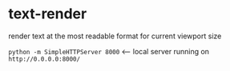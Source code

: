 # text-render
render text at the most readable format for current viewport size

`python -m SimpleHTTPServer 8000` <-- local server running on `http://0.0.0.0:8000/`